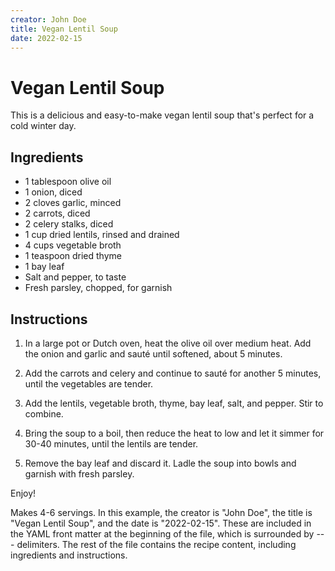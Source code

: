 ```yaml
---
creator: John Doe
title: Vegan Lentil Soup
date: 2022-02-15
---
```


# Vegan Lentil Soup

This is a delicious and easy-to-make vegan lentil soup that's perfect for a cold winter day.

## Ingredients

- 1 tablespoon olive oil
- 1 onion, diced
- 2 cloves garlic, minced
- 2 carrots, diced
- 2 celery stalks, diced
- 1 cup dried lentils, rinsed and drained
- 4 cups vegetable broth
- 1 teaspoon dried thyme
- 1 bay leaf
- Salt and pepper, to taste
- Fresh parsley, chopped, for garnish

## Instructions

1. In a large pot or Dutch oven, heat the olive oil over medium heat. Add the onion and garlic and sauté until softened, about 5 minutes.

2. Add the carrots and celery and continue to sauté for another 5 minutes, until the vegetables are tender.

3. Add the lentils, vegetable broth, thyme, bay leaf, salt, and pepper. Stir to combine.

4. Bring the soup to a boil, then reduce the heat to low and let it simmer for 30-40 minutes, until the lentils are tender.

5. Remove the bay leaf and discard it. Ladle the soup into bowls and garnish with fresh parsley.

Enjoy!

Makes 4-6 servings.
In this example, the creator is "John Doe", the title is "Vegan Lentil Soup", and the date is "2022-02-15". These are included in the YAML front matter at the beginning of the file, which is surrounded by --- delimiters. The rest of the file contains the recipe content, including ingredients and instructions.





